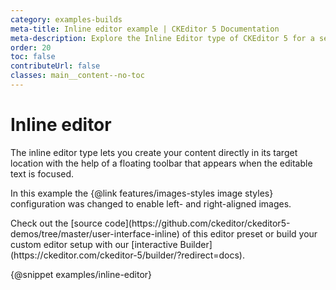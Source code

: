 ```yaml
---
category: examples-builds
meta-title: Inline editor example | CKEditor 5 Documentation
meta-description: Explore the Inline Editor type of CKEditor 5 for a seamless editing experience directly within page content without a fixed toolbar.
order: 20
toc: false
contributeUrl: false
classes: main__content--no-toc
---
```


# Inline editor

The inline editor type lets you create your content directly in its target location with the help of a floating toolbar that appears when the editable text is focused.

In this example the {@link features/images-styles image styles} configuration was changed to enable left- and right-aligned images.

<info-box hint>
	Check out the [source code](https://github.com/ckeditor/ckeditor5-demos/tree/master/user-interface-inline) of this editor preset or build your custom editor setup with our [interactive Builder](https://ckeditor.com/ckeditor-5/builder/?redirect=docs).
</info-box>

{@snippet examples/inline-editor}

